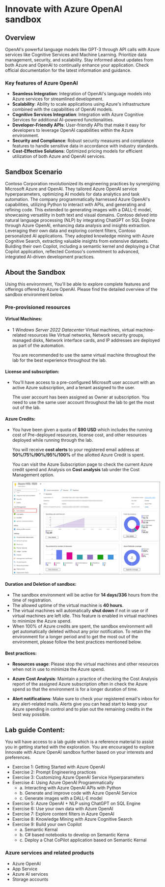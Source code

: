 # Innovate with Azure OpenAI sandbox

## Overview

OpenAI's powerful language models like GPT-3 through API calls with Azure services like Cognitive Services and Machine Learning. Prioritize data management, security, and scalability. Stay informed about updates from both Azure and OpenAI to continually enhance your application. Check official documentation for the latest information and guidance.

### Key features of Azure OpenAI

- **Seamless Integration**: Integration of OpenAI's language models into Azure services for streamlined development.
- **Scalability**: Ability to scale applications using Azure's infrastructure combined with the capabilities of OpenAI models.
- **Cognitive Services Integration**: Integration with Azure Cognitive Services for additional AI-powered functionalities.
- **Developer-Friendly APIs**: User-friendly APIs that make it easy for developers to leverage OpenAI capabilities within the Azure environment.
- **Security and Compliance**: Robust security measures and compliance features to handle sensitive data in accordance with industry standards.
- **Cost-Effective Solutions**: Optimized pricing models for efficient utilization of both Azure and OpenAI services.

## Sandbox Scenario

Contoso Corporation revolutionized its engineering practices by synergizing Microsoft Azure and OpenAI. They tailored Azure OpenAI service hyperparameters, optimizing AI models for data analytics and task automation. The company programmatically harnessed Azure OpenAI's capabilities, utilizing Python to interact with APIs, and generating and refining code. This extended to generating images with a DALL-E model, showcasing versatility in both text and visual domains. Contoso delved into natural language processing (NLP) by integrating ChatGPT on SQL Engine through Azure OpenAI, enhancing data analysis and insights extraction. Leveraging their own data and exploring content filters, Contoso personalized AI applications. They adopted knowledge mining with Azure Cognitive Search, extracting valuable insights from extensive datasets. Building their own Copilot, including a semantic kernel and deploying a Chat Copilot application, reflected Contoso's commitment to advanced, integrated AI-driven development practices.

## About the Sandbox

Using this environment, You'll be able to explore complete features and offerings offered by Azure OpenAI. Please find the detailed overview of the sandbox environment below.

### Pre-provisioned resources

#### **Virtual Machines**: 

- 1 *Windows Server 2022 Datacenter* Virtual machines, virtual machine-related resources like Virtual networks, Network security groups, managed disks, Network interface cards, and IP addresses are deployed as part of the automation.

  You are recommended to use the same virtual machine throughout the lab for the best experience throughout the lab.

#### **License and subscription**: 

- You'll have access to a pre-configured Microsoft user account with an active Azure subscription, and a tenant assigned to the user. 
   
  The user account has been assigned as Owner at subscription. You need to use the same user account throughout the lab to get the most out of the lab. 

#### **Azure Credits**: 

- You have been given a quota of **$90 USD** which includes the running cost of Pre-deployed resources, license cost, and other resources deployed while running through the lab.

  You will receive **cost alerts** to your registered email address at **50%/75%/90%/95%/100%** of the allotted Azure Credit is spent.

  You can visit the Azure Subscription page to check the current Azure credit spend and Analysis on **Cost analysis** tab under the Cost Management option.

  ![Picture 1](media/o1.jpg)

#### **Duration and Deletion of sandbox**:  

- The sandbox environment will be active for **14 days/336** hours from the time of registration. 
- The allowed uptime of the virtual machine is **40 hours**.
- The virtual machines will automatically **shut down** if not in use or if virtual machines are left idle. This feature is enabled in virtual machines to minimize the Azure spend.
- When 100% of Azure credits are spent, the sandbox environment will get automatically deleted without any prior notification. To retain the environment for a longer period and to get the most out of the environment, please follow the best practices mentioned below.

#### **Best practices**: 

- **Resources usage**: Please stop the virtual machines and other resources when not in use to minimize the Azure spend.

- **Azure Cost Analysis**: Maintain a practice of checking the Cost Analysis report of the assigned Azure subscription often in check the Azure spend so that the environment is for a longer duration of time.

- **Alert notifications**: Make sure to check your registered email's inbox for any alert-related mails. Alerts give you can head start to keep your Azure spending in control and to plan out the remaining credits in the best way possible.

## Lab guide Content:

You will have access to a lab guide which is a reference material to assist you in getting started with the exploration. You are encouraged to explore Innovate with Azure OpenAI sandbox further based on your interests and preferences.

- Exercise 1: Getting Started with Azure OpenAI
- Exercise 2: Prompt Engineering practices
- Exercise 3: Customizing Azure OpenAI Service Hyperparameters
- Exercise 4: Using Azure OpenAI Programmatically  
    - a. Interacting with Azure OpenAI APIs with Python
    - b. Generate and improve code with Azure OpenAI Service
    - c. Generate images with a DALL-E model
- Exercise 5: Azure OpenAI + NLP using ChatGPT on SQL Engine
- Exercise 6: Use your own data with Azure OpenAI
- Exercise 7: Explore content filters in Azure OpenAI
- Exercise 8: Knowledge Mining with Azure Cognitive Search
- Exercise 9: Build your own Copilot
    - a. Semantic Kernal
    - b. C# based notebooks to develop on Semantic Kerna
    - c. Deploy a Chat CoPilot application based on Semantic Kernal 

### Azure services and related products  

- Azure OpenAI
- App Service
- Azure AI services
- Storage accounts
